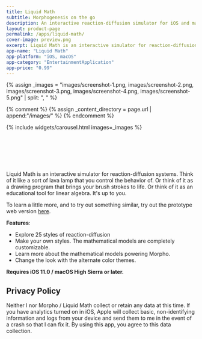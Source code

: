 ```yaml
---
title: Liquid Math
subtitle: Morphogenesis on the go
description: An interactive reaction-diffusion simulator for iOS and macOS. Built with Swift and Metal.
layout: product-page
permalink: /apps/liquid-math/
cover-image: preview.png
excerpt: Liquid Math is an interactive simulator for reaction-diffusion systems. Think of it like a sort of lava lamp that you control the behavior of. Or think of it as a drawing program that brings your brush strokes to life. Or think of it as an educational tool for linear algebra. It's up to you.
app-name: "Liquid Math"
app-platform: "iOS, macOS"
app-category: "EntertainmentApplication"
app-price: "0.99"
---
```


{% assign _images = "images/screenshot-1.png, images/screenshot-2.png, images/screenshot-3.png, images/screenshot-4.png, images/screenshot-5.png" | split: ", " %}

{% comment %}
{% assign _content_directory = page.url | append:"/images/" %}
{% endcomment %}

{% include widgets/carousel.html images=_images %}

<div style="text-align:center; margin-top:2rem; margin-bottom: 1rem; padding-top: 1rem;">
    <a href="https://itunes.apple.com/us/app/liquid-math/id1331320224?mt=8" style="display:inline-block;overflow:hidden;background:url(https://linkmaker.itunes.apple.com/assets/shared/badges/en-us/appstore-lrg.svg) no-repeat;width:135px;height:40px;background-size:contain;"></a>
    <a href="https://geo.itunes.apple.com/us/app/morpho/id1280150140?mt=12" style="display:inline-block;overflow:hidden;background:url(//linkmaker.itunes.apple.com/assets/shared/badges/en-us/macappstore-lrg.svg) no-repeat;width:165px;height:40px;background-size:contain;"></a>
</div>

<div markdown="1" class="prose lg:prose-xl">

Liquid Math is an interactive simulator for reaction-diffusion systems. Think of it like a sort of lava lamp that you control the behavior of. Or think of it as a drawing program that brings your brush strokes to life. Or think of it as an educational tool for linear algebra. It's up to you.

To learn a little more, and to try out something similar, try out the prototype web version [here](/projects/reaction-diffusion/).

**Features**:
- Explore 25 styles of reaction-diffusion
- Make your own styles. The mathematical models are completely customizable.
- Learn more about the mathematical models powering Morpho.
- Change the look with the alternate color themes.

**Requires iOS 11.0 / macOS High Sierra or later.**


## Privacy Policy
Neither I nor Morpho / Liquid Math collect or retain any data at this time. If you have analytics turned on in iOS, Apple will collect basic, non-identifying information and logs from your device and send them to me in the event of a crash so that I can fix it. By using this app, you agree to this data collection.

</div>